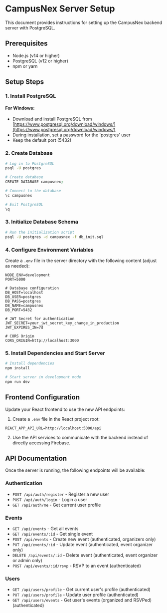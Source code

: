 # CampusNex Server Setup

This document provides instructions for setting up the CampusNex backend server with PostgreSQL.

## Prerequisites

- Node.js (v14 or higher)
- PostgreSQL (v12 or higher)
- npm or yarn

## Setup Steps

### 1. Install PostgreSQL

#### For Windows:
- Download and install PostgreSQL from [https://www.postgresql.org/download/windows/](https://www.postgresql.org/download/windows/)
- During installation, set a password for the 'postgres' user
- Keep the default port (5432)

### 2. Create Database

```bash
# Log in to PostgreSQL
psql -U postgres

# Create database
CREATE DATABASE campusnex;

# Connect to the database
\c campusnex

# Exit PostgreSQL
\q
```

### 3. Initialize Database Schema

```bash
# Run the initialization script
psql -U postgres -d campusnex -f db_init.sql
```

### 4. Configure Environment Variables

Create a `.env` file in the server directory with the following content (adjust as needed):

```
NODE_ENV=development
PORT=5000

# Database configuration
DB_HOST=localhost
DB_USER=postgres
DB_PASS=postgres
DB_NAME=campusnex
DB_PORT=5432

# JWT Secret for authentication
JWT_SECRET=your_jwt_secret_key_change_in_production
JWT_EXPIRES_IN=7d

# CORS Origin
CORS_ORIGIN=http://localhost:3000
```

### 5. Install Dependencies and Start Server

```bash
# Install dependencies
npm install

# Start server in development mode
npm run dev
```

## Frontend Configuration

Update your React frontend to use the new API endpoints:

1. Create a `.env` file in the React project root:

```
REACT_APP_API_URL=http://localhost:5000/api
```

2. Use the API services to communicate with the backend instead of directly accessing Firebase.

## API Documentation

Once the server is running, the following endpoints will be available:

### Authentication
- `POST /api/auth/register` - Register a new user
- `POST /api/auth/login` - Login a user
- `GET /api/auth/me` - Get current user profile

### Events
- `GET /api/events` - Get all events
- `GET /api/events/:id` - Get single event
- `POST /api/events` - Create new event (authenticated, organizers only)
- `PUT /api/events/:id` - Update event (authenticated, event organizer only)
- `DELETE /api/events/:id` - Delete event (authenticated, event organizer or admin only)
- `POST /api/events/:id/rsvp` - RSVP to an event (authenticated)

### Users
- `GET /api/users/profile` - Get current user's profile (authenticated)
- `PUT /api/users/profile` - Update user profile (authenticated)
- `GET /api/users/events` - Get user's events (organized and RSVPed) (authenticated)